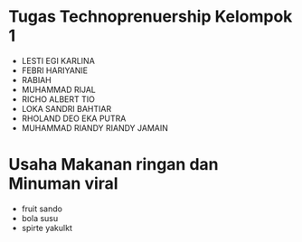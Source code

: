 #  Tugas Technoprenuership Kelompok 1
- LESTI EGI KARLINA 
- FEBRI HARIYANIE 
- RABIAH
- MUHAMMAD RIJAL 
- RICHO ALBERT TIO 
- LOKA SANDRI BAHTIAR 
- RHOLAND DEO EKA PUTRA 
- MUHAMMAD RIANDY RIANDY JAMAIN 


# Usaha Makanan ringan dan Minuman viral
- fruit sando
- bola susu
- spirte yakulkt



